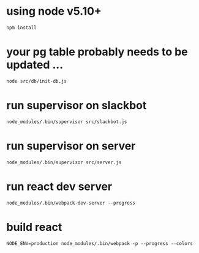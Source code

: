 # using node v5.10+

`npm install`

# your pg table probably needs to be updated ... 
`node src/db/init-db.js`

# run supervisor on slackbot
`node_modules/.bin/supervisor src/slackbot.js`

# run supervisor on server
`node_modules/.bin/supervisor src/server.js`

# run react dev server
`node_modules/.bin/webpack-dev-server --progress`

# build react
`NODE_ENV=production node_modules/.bin/webpack -p --progress --colors`

